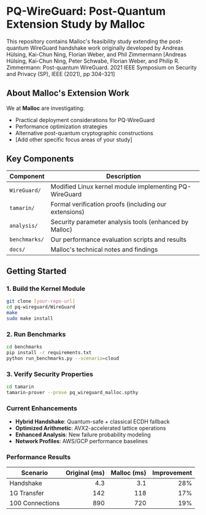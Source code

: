 # PQ-WireGuard: Post-Quantum Extension Study by Malloc


This repository contains Malloc's feasibility study extending the post-quantum WireGuard handshake work originally developed by  Andreas Hülsing, Kai-Chun Ning, Florian Weber, and Phil Zimmermann [Andreas Hülsing, Kai-Chun Ning, Peter Schwabe, Florian Weber, and Philip R. Zimmermann: Post-quantum WireGuard.
2021 IEEE Symposium on Security and Privacy (SP), IEEE (2021), pp 304–321]

## About Malloc's Extension Work

We at **Malloc** are investigating:
- Practical deployment considerations for PQ-WireGuard
- Performance optimization strategies
- Alternative post-quantum cryptographic constructions
- [Add other specific focus areas of your study]

## Key Components

| Component | Description |
|-----------|-------------|
| `WireGuard/` | Modified Linux kernel module implementing PQ-WireGuard |
| `tamarin/` | Formal verification proofs (including our extensions) |
| `analysis/` | Security parameter analysis tools (enhanced by Malloc) |
| `benchmarks/` | Our performance evaluation scripts and results |
| `docs/` | Malloc's technical notes and findings |

## Getting Started

### 1. Build the Kernel Module
```bash
git clone [your-repo-url]
cd pq-wireguard/WireGuard
make
sudo make install
```
  
### 2. Run Benchmarks
```bash 
cd benchmarks
pip install -r requirements.txt
python run_benchmarks.py --scenario=cloud
```

### 3. Verify Security Properties

```bash 
cd tamarin
tamarin-prover --prove pq_wireguard_malloc.spthy
```

### Current Enhancements

- **Hybrid Handshake**: Quantum-safe + classical ECDH fallback  
- **Optimized Arithmetic**: AVX2-accelerated lattice operations  
- **Enhanced Analysis**: New failure probability modeling  
- **Network Profiles**: AWS/GCP performance baselines  

### Performance Results

| Scenario           | Original (ms) | Malloc (ms) | Improvement |
|--------------------|--------------:|------------:|------------:|
| Handshake          | 4.3           | 3.1         | 28%         |
| 1G Transfer        | 142           | 118         | 17%         |
| 100 Connections    | 890           | 720         | 19%         |

